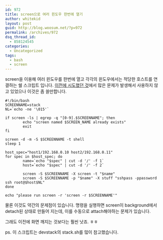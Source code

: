 ```yaml
---
id: 972
title: screen으로 여러 윈도우 한번에 열기
author: whitekid
layout: post
guid: http://blog.woosum.net/?p=972
permalink: /archives/972
dsq_thread_id:
  - 858124545
categories:
  - Uncategorized
tags:
  - bash
  - screen
---
```

screen을 이용해 여러 윈도우를 한번에 열고 각각의 윈도우에서는 적당한 호스트를 연결하는 쉘 스크립트 입니다. [이전에 시도했던 것][1]에서 많은 문제가 발생해서 사용하지 않고 있었으나 이것은 좀 쓸만합니다.

    #!/bin/bash
    SCREENNAME=stack
    NL=`echo -ne '\015'`
     
    if screen -ls | egrep -q "[0-9].$SCREENNAME"; then
            echo "screen named $SCREEN_NAME already exists"
            exit
    fi
     
    screen -d -m -S $SCREENNAME -t shell
    sleep 1
     
    host_spec="host1/192.168.0.10 host2/192.168.0.11"
    for spec in $host_spec; do
            name=`echo "$spec" | cut -d '/' -f 1`
            host=`echo "$spec" | cut -d '/' -f 2`
     
            screen -S $SCREENNAME -X screen -t "$name"
            screen -S $SCREENNAME -p "$name" -X stuff "sshpass -ppassword ssh root@$host$NL"
    done
     
    echo "please run screen -r 'screen -r $SCREENNAME'"

물론 이것도 약간의 문제점이 있습니다. 명령을 실행하면 screen이 background에서 detach된 상태로 만들어 지는데, 이를 수동으로 attach해야하는 문제가 있습니다.

그래도 이전에 화면 깨지는 것보다는 훨씬 낫죠. ㅎㅎ

ps. 이 스크립트는 devstack의 stack.sh를 많이 참고했습니다.

 [1]: http://blog.woosum.net/2012/07/screen-session-%ec%a0%80%ec%9e%a5/